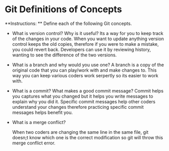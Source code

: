 # Git Definitions of Concepts

**Instructions: ** Define each of the following Git concepts.

* What is version control?  Why is it useful?
	Its a way for you to keep track of the changes in your code. When
you want to update anything version control keeps the old copies,
therefore if you were to make a mistake, you could revert back.
Developers can use it by reviewing history, wanting to see the
difference of the two versions.
	
* What is a branch and why would you use one?
	A branch is a copy of the original code that you can play/work
	with and make changes to. This way you can keep various coders
	work serpertly so its easier to work with.

* What is a commit? What makes a good commit message?
	Commit helps you captures what you changed but it helps you write
	messages to explain why you did it. Specific commit messages help
	other coders understand your changes therefore practicing specific
	commit messages helps benefit you.
	
* What is a merge conflict?

	When two coders are changing the same line in the same file, git doesn;t know which one is the correct modification so git will throw this merge conflict error.